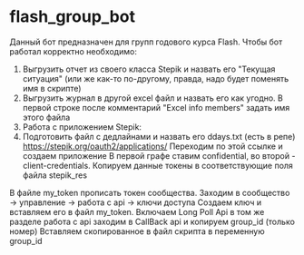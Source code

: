# flash_group_bot
Данный бот предназначен для групп годового курса Flash.
Чтобы бот работал корректно необходимо:
1) Выгрузить отчет из своего класса Stepik и назвать его "Текущая ситуация" (или же как-то по-другому, правда, надо будет поменять имя в скрипте)
2) Выгрузить журнал в другой excel файл и назвать его как угодно. В первой строке после комментарий "Excel info members" задать имя этого файла
3) Работа с приложением Stepik:
4) Подготовить файл с дедлайнами и назвать его ddays.txt (есть в репе)
https://stepik.org/oauth2/applications/ Переходим по этой ссылке и создаем приложение 
В первой графе ставим confidential, во второй - client-credentials.
Копируем данные токены в соответствующие поля файла stepik_res

В файле my_token прописать токен сообщества. Заходим в сообщество -> управление -> работа с api -> ключи доступа Создаем ключ и вставляем его в файл my_token.
Включаем Long Poll Api в том же разделе работа с api заходим в CallBack api и копируем group_id (только номер)
Вставляем скопированное в файл скрипта в переменную group_id
